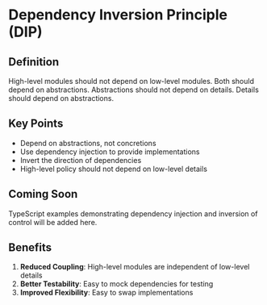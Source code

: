 # Dependency Inversion Principle (DIP)

## Definition

High-level modules should not depend on low-level modules. Both should depend on abstractions. Abstractions should not depend on details. Details should depend on abstractions.

## Key Points

- Depend on abstractions, not concretions
- Use dependency injection to provide implementations
- Invert the direction of dependencies
- High-level policy should not depend on low-level details

## Coming Soon

TypeScript examples demonstrating dependency injection and inversion of control will be added here.

## Benefits

1. **Reduced Coupling**: High-level modules are independent of low-level details
2. **Better Testability**: Easy to mock dependencies for testing
3. **Improved Flexibility**: Easy to swap implementations
